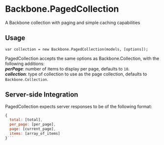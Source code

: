 Backbone.PagedCollection
========================

A Backbone collection with paging and simple caching capabilities

## Usage ##

`var collection = new Backbone.PagedCollection(models, [options]);`

PagedCollection accepts the same options as Backbone.Collection, with the following additions:  
***perPage***: number of items to display per page, defaults to `10`.  
***collection***: type of collection to use as the page collection, defaults to `Backbone.Collection`.

## Server-side Integration ##

PagedCollection expects server responses to be of the following format:

```js
{
  total: [total],
  per_page: [per_page],
  page: [current_page],
  items: [array_of_items]
}```
